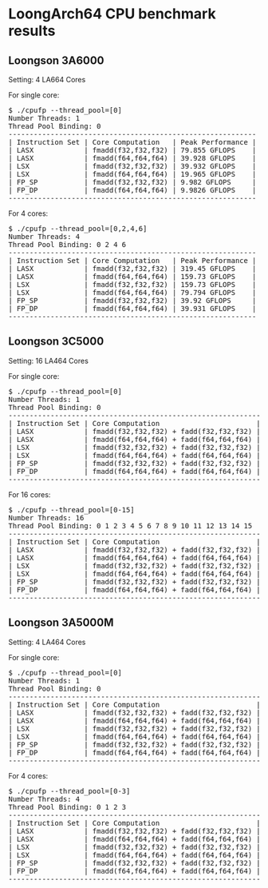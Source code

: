 # LoongArch64 CPU benchmark results

## Loongson 3A6000

Setting: 4 LA664 Cores

For single core:

<pre>
$ ./cpufp --thread_pool=[0]
Number Threads: 1
Thread Pool Binding: 0
-----------------------------------------------------------
| Instruction Set | Core Computation   | Peak Performance |
| LASX            | fmadd(f32,f32,f32) | 79.855 GFLOPS    |
| LASX            | fmadd(f64,f64,f64) | 39.928 GFLOPS    |
| LSX             | fmadd(f32,f32,f32) | 39.932 GFLOPS    |
| LSX             | fmadd(f64,f64,f64) | 19.965 GFLOPS    |
| FP_SP           | fmadd(f32,f32,f32) | 9.982 GFLOPS     |
| FP_DP           | fmadd(f64,f64,f64) | 9.9826 GFLOPS    |
-----------------------------------------------------------
</pre>

For 4 cores:

<pre>
$ ./cpufp --thread_pool=[0,2,4,6]
Number Threads: 4
Thread Pool Binding: 0 2 4 6
-----------------------------------------------------------
| Instruction Set | Core Computation   | Peak Performance |
| LASX            | fmadd(f32,f32,f32) | 319.45 GFLOPS    |
| LASX            | fmadd(f64,f64,f64) | 159.73 GFLOPS    |
| LSX             | fmadd(f32,f32,f32) | 159.73 GFLOPS    |
| LSX             | fmadd(f64,f64,f64) | 79.794 GFLOPS    |
| FP_SP           | fmadd(f32,f32,f32) | 39.92 GFLOPS     |
| FP_DP           | fmadd(f64,f64,f64) | 39.931 GFLOPS    |
-----------------------------------------------------------
</pre>

## Loongson 3C5000

Setting: 16 LA464 Cores

For single core:

<pre>
$ ./cpufp --thread_pool=[0]
Number Threads: 1
Thread Pool Binding: 0
-------------------------------------------------------------------------------
| Instruction Set | Core Computation                       | Peak Performance |
| LASX            | fmadd(f32,f32,f32) + fadd(f32,f32,f32) | 52.603 GFLOPS    |
| LASX            | fmadd(f64,f64,f64) + fadd(f64,f64,f64) | 26.331 GFLOPS    |
| LSX             | fmadd(f32,f32,f32) + fadd(f32,f32,f32) | 26.323 GFLOPS    |
| LSX             | fmadd(f64,f64,f64) + fadd(f64,f64,f64) | 13.166 GFLOPS    |
| FP_SP           | fmadd(f32,f32,f32) + fadd(f32,f32,f32) | 6.583 GFLOPS     |
| FP_DP           | fmadd(f64,f64,f64) + fadd(f64,f64,f64) | 6.5723 GFLOPS    |
-------------------------------------------------------------------------------
</pre>

For 16 cores:

<pre>
$ ./cpufp --thread_pool=[0-15]
Number Threads: 16
Thread Pool Binding: 0 1 2 3 4 5 6 7 8 9 10 11 12 13 14 15
-------------------------------------------------------------------------------
| Instruction Set | Core Computation                       | Peak Performance |
| LASX            | fmadd(f32,f32,f32) + fadd(f32,f32,f32) | 841.77 GFLOPS    |
| LASX            | fmadd(f64,f64,f64) + fadd(f64,f64,f64) | 406.52 GFLOPS    |
| LSX             | fmadd(f32,f32,f32) + fadd(f32,f32,f32) | 420.84 GFLOPS    |
| LSX             | fmadd(f64,f64,f64) + fadd(f64,f64,f64) | 210.01 GFLOPS    |
| FP_SP           | fmadd(f32,f32,f32) + fadd(f32,f32,f32) | 105.21 GFLOPS    |
| FP_DP           | fmadd(f64,f64,f64) + fadd(f64,f64,f64) | 104.59 GFLOPS    |
-------------------------------------------------------------------------------
</pre>

## Loongson 3A5000M

Setting: 4 LA464 Cores

For single core:

<pre>
$ ./cpufp --thread_pool=[0]
Number Threads: 1
Thread Pool Binding: 0
-------------------------------------------------------------------------------
| Instruction Set | Core Computation                       | Peak Performance |
| LASX            | fmadd(f32,f32,f32) + fadd(f32,f32,f32) | 47.831 GFLOPS    |
| LASX            | fmadd(f64,f64,f64) + fadd(f64,f64,f64) | 23.888 GFLOPS    |
| LSX             | fmadd(f32,f32,f32) + fadd(f32,f32,f32) | 23.918 GFLOPS    |
| LSX             | fmadd(f64,f64,f64) + fadd(f64,f64,f64) | 11.957 GFLOPS    |
| FP_SP           | fmadd(f32,f32,f32) + fadd(f32,f32,f32) | 5.9803 GFLOPS    |
| FP_DP           | fmadd(f64,f64,f64) + fadd(f64,f64,f64) | 5.9803 GFLOPS    |
-------------------------------------------------------------------------------
</pre>

For 4 cores:

<pre>
$ ./cpufp --thread_pool=[0-3]
Number Threads: 4
Thread Pool Binding: 0 1 2 3
-------------------------------------------------------------------------------
| Instruction Set | Core Computation                       | Peak Performance |
| LASX            | fmadd(f32,f32,f32) + fadd(f32,f32,f32) | 190.92 GFLOPS    |
| LASX            | fmadd(f64,f64,f64) + fadd(f64,f64,f64) | 95.47 GFLOPS     |
| LSX             | fmadd(f32,f32,f32) + fadd(f32,f32,f32) | 95.184 GFLOPS    |
| LSX             | fmadd(f64,f64,f64) + fadd(f64,f64,f64) | 47.652 GFLOPS    |
| FP_SP           | fmadd(f32,f32,f32) + fadd(f32,f32,f32) | 23.847 GFLOPS    |
| FP_DP           | fmadd(f64,f64,f64) + fadd(f64,f64,f64) | 23.876 GFLOPS    |
-------------------------------------------------------------------------------
</pre>

